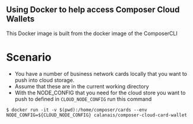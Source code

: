 ## Using Docker to help access Composer Cloud Wallets

This Docker image is built from the docker image of the ComposerCLI 

# Scenario

- You have a number of business network cards locally that you want to push into cloud storage.
- Assume that these are in the current working directory
- With the NODE_CONFIG that you need for the cloud store you want to push to defined in `CLOUD_NODE_CONFIG` run this command

```
$ docker run -it -v $(pwd):/home/composer/cards --env NODE_CONFIG=${CLOUD_NODE_CONFIG} calanais/composer-cloud-card-wallet

```


